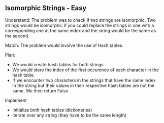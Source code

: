 ## Isomorphic Strings - Easy
Understand:
The problem was to check if two strings are isomorphic. Two strings would be isomorphic if you could replace the strings in one with a corresponding one at the same index and the string would be the same as the second.

Match:
The problem would involve the use of Hash tables.

Plan:
- We would create hash tables for both strings
- We would store the index of the first occurence of each character in the hash table.
- If we encounter two characters in the strings that have the same index in the string but their values in their respective hash tables are not the same. We then return False

Implement
- Initialize both hash tables (dictionaries)
- iterate over any string (they have to be the same length)
